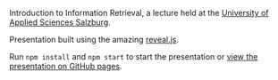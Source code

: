 Introduction to Information Retrieval, a lecture held at
the [University of Applied Sciences Salzburg](https://www.fh-salzburg.ac.at/).

Presentation built using the amazing [reveal.js](https://revealjs.com/).

Run `npm install` and `npm start` to start the presentation
or [view the presentation on GitHub pages](https://georgms.github.io/information-retrieval/).
